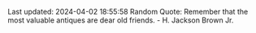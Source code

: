 Last updated: 2024-04-02 18:55:58
Random Quote: Remember that the most valuable antiques are dear old friends. - H. Jackson Brown Jr.